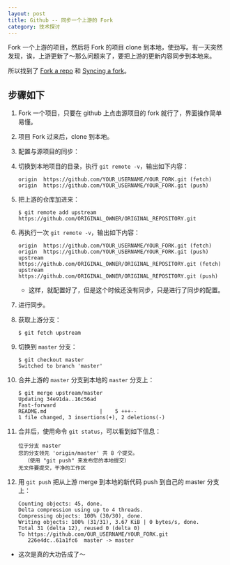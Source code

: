 ```yaml
---
layout: post
title: Github -- 同步一个上游的 Fork
category: 技术探讨
---
```


Fork 一个上游的项目，然后将 Fork 的项目 clone 到本地，使劲写。有一天突然发现，诶，上游更新了～那么问题来了，要把上游的更新内容同步到本地来。

所以找到了 [Fork a repo](https://help.github.com/articles/fork-a-repo/) 和 [Syncing a fork](https://help.github.com/articles/syncing-a-fork/)。

## 步骤如下

1. Fork 一个项目，只要在 github 上点击源项目的 fork 就行了，界面操作简单易懂。
1. 项目 Fork 过来后，clone 到本地。
1. 配置与源项目的同步：
  1. 切换到本地项目的目录，执行 `git remote -v`，输出如下内容：
    
        ```
        origin  https://github.com/YOUR_USERNAME/YOUR_FORK.git (fetch)
        origin  https://github.com/YOUR_USERNAME/YOUR_FORK.git (push)
        ```
    
  1. 把上游的仓库加进来：

        ```
        $ git remote add upstream https://github.com/ORIGINAL_OWNER/ORIGINAL_REPOSITORY.git
        ```
    
  1. 再执行一次 `git remote -v`，输出如下内容：

        ```
        origin  https://github.com/YOUR_USERNAME/YOUR_FORK.git (fetch)
        origin  https://github.com/YOUR_USERNAME/YOUR_FORK.git (push)
        upstream	https://github.com/ORIGINAL_OWNER/ORIGINAL_REPOSITORY.git (fetch)
        upstream	https://github.com/ORIGINAL_OWNER/ORIGINAL_REPOSITORY.git (push)
        ```
      * 这样，就配置好了，但是这个时候还没有同步，只是进行了同步的配置。

1. 进行同步。

  1. 获取上游分支：

        ```
        $ git fetch upstream
        ```

  1. 切换到 `master` 分支：

        ```
        $ git checkout master
        Switched to branch 'master'
        ```

  1. 合并上游的 `master` 分支到本地的 `master` 分支上：

        ```
        $ git merge upstream/master
        Updating 34e91da..16c56ad
        Fast-forward
        README.md                 |    5 +++--
        1 file changed, 3 insertions(+), 2 deletions(-)
        ```

1. 合并后，使用命令 `git status`，可以看到如下信息：

      ```
      位于分支 master
      您的分支领先 'origin/master' 共 8 个提交。
        （使用 "git push" 来发布您的本地提交）
      无文件要提交，干净的工作区
      ```

1. 用 `git push` 把从上游 merge 到本地的新代码 push 到自己的 master 分支上：

      ```
      Counting objects: 45, done.
      Delta compression using up to 4 threads.
      Compressing objects: 100% (30/30), done.
      Writing objects: 100% (31/31), 3.67 KiB | 0 bytes/s, done.
      Total 31 (delta 12), reused 0 (delta 0)
      To https://github.com/OUR_USERNAME/YOUR_FORK.git
         226e4dc..61a1fc6  master -> master
      ```


* 这次是真的大功告成了～
